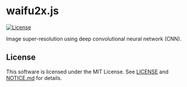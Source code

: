 # waifu2x.js

[![License](https://img.shields.io/npm/l/waifu2x-js.svg)](https://github.com/takuyaa/waifu2x-js/blob/master/LICENSE)

Image super-resolution using deep convolutional neural network (CNN).

## License

This software is licensed under the MIT License. See [LICENSE](https://github.com/takuyaa/waifu2x-js/blob/master/LICENSE) and [NOTICE.md](https://github.com/takuyaa/waifu2x-js/blob/master/NOTICE.md) for details.
